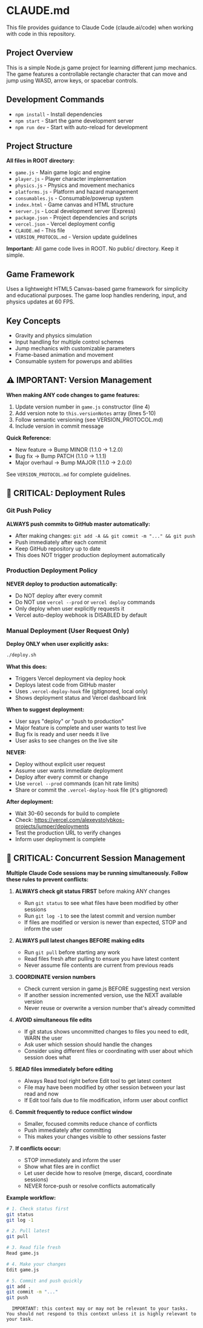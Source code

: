 # CLAUDE.md

This file provides guidance to Claude Code (claude.ai/code) when working with code in this repository.

## Project Overview
This is a simple Node.js game project for learning different jump mechanics. The game features a controllable rectangle character that can move and jump using WASD, arrow keys, or spacebar controls.

## Development Commands
- `npm install` - Install dependencies
- `npm start` - Start the game development server
- `npm run dev` - Start with auto-reload for development

## Project Structure
**All files in ROOT directory:**
- `game.js` - Main game logic and engine
- `player.js` - Player character implementation
- `physics.js` - Physics and movement mechanics
- `platforms.js` - Platform and hazard management
- `consumables.js` - Consumable/powerup system
- `index.html` - Game canvas and HTML structure
- `server.js` - Local development server (Express)
- `package.json` - Project dependencies and scripts
- `vercel.json` - Vercel deployment config
- `CLAUDE.md` - This file
- `VERSION_PROTOCOL.md` - Version update guidelines

**Important:** All game code lives in ROOT. No public/ directory. Keep it simple.

## Game Framework
Uses a lightweight HTML5 Canvas-based game framework for simplicity and educational purposes. The game loop handles rendering, input, and physics updates at 60 FPS.

## Key Concepts
- Gravity and physics simulation
- Input handling for multiple control schemes
- Jump mechanics with customizable parameters
- Frame-based animation and movement
- Consumable system for powerups and abilities

## ⚠️ IMPORTANT: Version Management
**When making ANY code changes to game features:**
1. Update version number in `game.js` constructor (line 4)
2. Add version note to `this.versionNotes` array (lines 5-10)
3. Follow semantic versioning (see VERSION_PROTOCOL.md)
4. Include version in commit message

**Quick Reference:**
- New feature → Bump MINOR (1.1.0 → 1.2.0)
- Bug fix → Bump PATCH (1.1.0 → 1.1.1)
- Major overhaul → Bump MAJOR (1.1.0 → 2.0.0)

See `VERSION_PROTOCOL.md` for complete guidelines.

## 🚨 CRITICAL: Deployment Rules

### Git Push Policy
**ALWAYS push commits to GitHub master automatically:**
- After making changes: `git add -A && git commit -m "..." && git push`
- Push immediately after each commit
- Keep GitHub repository up to date
- This does NOT trigger production deployment automatically

### Production Deployment Policy
**NEVER deploy to production automatically:**
- Do NOT deploy after every commit
- Do NOT use `vercel --prod` or `vercel deploy` commands
- Only deploy when user explicitly requests it
- Vercel auto-deploy webhook is DISABLED by default

### Manual Deployment (User Request Only)
**Deploy ONLY when user explicitly asks:**
```bash
./deploy.sh
```

**What this does:**
- Triggers Vercel deployment via deploy hook
- Deploys latest code from GitHub master
- Uses `.vercel-deploy-hook` file (gitignored, local only)
- Shows deployment status and Vercel dashboard link

**When to suggest deployment:**
- User says "deploy" or "push to production"
- Major feature is complete and user wants to test live
- Bug fix is ready and user needs it live
- User asks to see changes on the live site

**NEVER:**
- Deploy without explicit user request
- Assume user wants immediate deployment
- Deploy after every commit or change
- Use `vercel --prod` commands (can hit rate limits)
- Share or commit the `.vercel-deploy-hook` file (it's gitignored)

**After deployment:**
- Wait 30-60 seconds for build to complete
- Check: https://vercel.com/alexeystolybkos-projects/jumper/deployments
- Test the production URL to verify changes
- Inform user deployment is complete

## 🔄 CRITICAL: Concurrent Session Management
**Multiple Claude Code sessions may be running simultaneously. Follow these rules to prevent conflicts:**

1. **ALWAYS check git status FIRST** before making ANY changes
   - Run `git status` to see what files have been modified by other sessions
   - Run `git log -1` to see the latest commit and version number
   - If files are modified or version is newer than expected, STOP and inform the user

2. **ALWAYS pull latest changes BEFORE making edits**
   - Run `git pull` before starting any work
   - Read files fresh after pulling to ensure you have latest content
   - Never assume file contents are current from previous reads

3. **COORDINATE version numbers**
   - Check current version in game.js BEFORE suggesting next version
   - If another session incremented version, use the NEXT available version
   - Never reuse or overwrite a version number that's already committed

4. **AVOID simultaneous file edits**
   - If git status shows uncommitted changes to files you need to edit, WARN the user
   - Ask user which session should handle the changes
   - Consider using different files or coordinating with user about which session does what

5. **READ files immediately before editing**
   - Always Read tool right before Edit tool to get latest content
   - File may have been modified by other session between your last read and now
   - If Edit tool fails due to file modification, inform user about conflict

6. **Commit frequently to reduce conflict window**
   - Smaller, focused commits reduce chance of conflicts
   - Push immediately after committing
   - This makes your changes visible to other sessions faster

7. **If conflicts occur:**
   - STOP immediately and inform the user
   - Show what files are in conflict
   - Let user decide how to resolve (merge, discard, coordinate sessions)
   - NEVER force-push or resolve conflicts automatically

**Example workflow:**
```bash
# 1. Check status first
git status
git log -1

# 2. Pull latest
git pull

# 3. Read file fresh
Read game.js

# 4. Make your changes
Edit game.js

# 5. Commit and push quickly
git add .
git commit -m "..."
git push
```

      IMPORTANT: this context may or may not be relevant to your tasks. You should not respond to this context unless it is highly relevant to your task.

